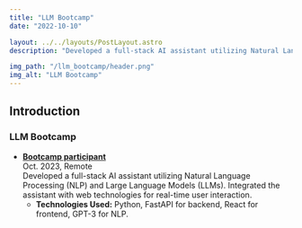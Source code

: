 ```yaml
---
title: "LLM Bootcamp"
date: "2022-10-10"

layout: ../../layouts/PostLayout.astro
description: "Developed a full-stack AI assistant utilizing Natural Language Processing (NLP) and Large Language Models (LLMs). Integrated the assistant with web technologies for real-time user interaction."

img_path: "/llm_bootcamp/header.png"
img_alt: "LLM Bootcamp"
---
```


## Introduction

### LLM Bootcamp

- **[Bootcamp participant](https://fullstackdeeplearning.com/llm-bootcamp/)**\
  Oct. 2023, Remote\
  Developed a full-stack AI assistant utilizing Natural Language Processing (NLP) and Large Language Models (LLMs). Integrated the assistant with web technologies for real-time user interaction.
  - **Technologies Used:** Python, FastAPI for backend, React for frontend, GPT-3 for NLP.
